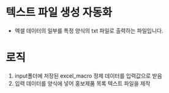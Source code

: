 # 텍스트 파일 생성 자동화

- 엑셀 데이터의 일부를 특정 양식의 txt 파일로 출력하는 파일입니다.

# 로직
1. input폴더에 저장된 excel_macro 정제 데이터를 입력값으로 받음
2. 입력 데이터를 양식에 넣어 홍보제품 목록 텍스트 파일을 제작 